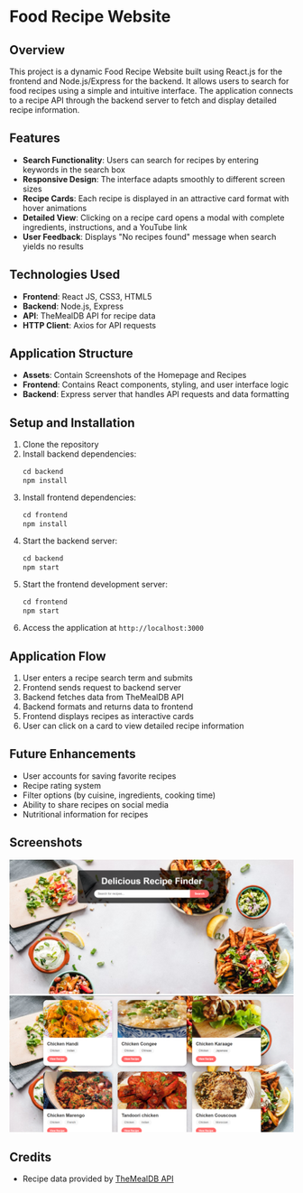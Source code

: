# Food Recipe Website

## Overview
This project is a dynamic Food Recipe Website built using React.js for the frontend and Node.js/Express for the backend. It allows users to search for food recipes using a simple and intuitive interface. The application connects to a recipe API through the backend server to fetch and display detailed recipe information.

## Features
- **Search Functionality**: Users can search for recipes by entering keywords in the search box
- **Responsive Design**: The interface adapts smoothly to different screen sizes
- **Recipe Cards**: Each recipe is displayed in an attractive card format with hover animations
- **Detailed View**: Clicking on a recipe card opens a modal with complete ingredients, instructions, and a YouTube link
- **User Feedback**: Displays "No recipes found" message when search yields no results

## Technologies Used
- **Frontend**: React JS, CSS3, HTML5
- **Backend**: Node.js, Express
- **API**: TheMealDB API for recipe data
- **HTTP Client**: Axios for API requests

## Application Structure
- **Assets**: Contain Screenshots of the Homepage and Recipes
- **Frontend**: Contains React components, styling, and user interface logic
- **Backend**: Express server that handles API requests and data formatting

## Setup and Installation
1. Clone the repository
2. Install backend dependencies:
   ```
   cd backend
   npm install
   ```
3. Install frontend dependencies:
   ```
   cd frontend
   npm install
   ```
4. Start the backend server:
   ```
   cd backend
   npm start
   ```
5. Start the frontend development server:
   ```
   cd frontend
   npm start
   ```
6. Access the application at `http://localhost:3000`

## Application Flow
1. User enters a recipe search term and submits
2. Frontend sends request to backend server
3. Backend fetches data from TheMealDB API
4. Backend formats and returns data to frontend
5. Frontend displays recipes as interactive cards
6. User can click on a card to view detailed recipe information

## Future Enhancements
- User accounts for saving favorite recipes
- Recipe rating system
- Filter options (by cuisine, ingredients, cooking time)
- Ability to share recipes on social media
- Nutritional information for recipes

## Screenshots
![Homepage](Assets/images/Hompage.png)
![Recipes](Assets/images/Recipes.png)
## Credits
- Recipe data provided by [TheMealDB API](https://www.themealdb.com/api.php)
